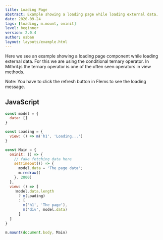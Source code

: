```yaml
---
title: Loading Page
abstract: Example showing a loading page while loading external data.
date: 2020-09-24
tags: [loading, m.mount, oninit]
level: beginner
version: 2.0.4
author: osban
layout: layouts/example.html
---
```


Here we see an example showing a loading page component while loading external data.
For this we are using the conditional ternary operator.
In Mithril.js the ternary operator is one of the often seen operators in view methods.

Note: You have to click the refresh button in Flems to see the loading message.

## JavaScript

~~~js
const model = {
  data: []
}

const Loading = {
  view: () => m('h1', 'Loading...')
}

const Main = {
  oninit: () => {
    // fake fetching data here
    setTimeout(() => {
      model.data = 'The page data';
      m.redraw()
    }, 2000)
  },
  view: () => [
    !model.data.length
      ? m(Loading)
      : [
        m('h1', 'The page'),
        m('div', model.data)
      ]
  ]
}

m.mount(document.body, Main)
~~~
